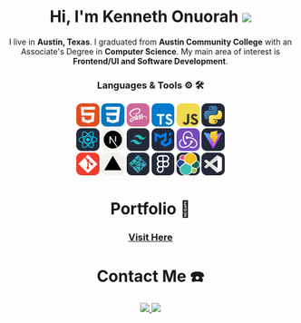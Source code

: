 <h1 align="center">Hi, I'm Kenneth Onuorah <img src="https://raw.githubusercontent.com/MartinHeinz/MartinHeinz/master/wave.gif" width="30px"></h1>
<div align="center">
  <p>I live in <strong>Austin, Texas</strong>. I graduated from <strong>Austin Community College</strong> with an Associate's Degree in <strong>Computer Science</strong>. My main area of interest is <strong>Frontend/UI and Software Development</strong>.</p>
</div>

<div align="center">
  <h3>
    <strong>
      Languages & Tools ⚙️ 🛠️
    </strong>
  </h3>
  <div>
<!--     https://github.com/tandpfun/skill-icons/blob/main/icons/HTML.svg -->
  <img src="https://github.com/tandpfun/skill-icons/blob/main/icons/HTML.svg" width="8%"/>
  <img src="https://github.com/tandpfun/skill-icons/blob/main/icons/CSS.svg" width="8%"/>
  <img src="https://github.com/tandpfun/skill-icons/blob/main/icons/Sass.svg" width="8%"/>
  <img src="https://github.com/tandpfun/skill-icons/blob/main/icons/TypeScript.svg" width="8%"/>
  <img src="https://github.com/tandpfun/skill-icons/blob/main/icons/JavaScript.svg" width="8%"/>
  <img src="https://github.com/tandpfun/skill-icons/blob/main/icons/Python-Dark.svg" width="8%"/>
  <br/>
  <img src="https://github.com/tandpfun/skill-icons/blob/main/icons/React-Dark.svg" width="8%"/>
  <img src="https://github.com/tandpfun/skill-icons/blob/main/icons/NextJS-Light.svg" width="8%"/>
  <img src="https://github.com/tandpfun/skill-icons/blob/main/icons/TailwindCSS-Dark.svg" width="8%"/>
  <img src="https://github.com/tandpfun/skill-icons/blob/main/icons/MaterialUI-Dark.svg" width="8%"/>
  <img src="https://github.com/tandpfun/skill-icons/blob/main/icons/Redux.svg" width="8%"/>
  <img src="https://github.com/tandpfun/skill-icons/blob/main/icons/Vite-Dark.svg" width="8%"/>
  <br/>
  <img src="https://github.com/tandpfun/skill-icons/blob/main/icons/Git.svg" width="8%"/>
  <img src="https://github.com/tandpfun/skill-icons/blob/main/icons/Vercel-Light.svg" width="8%"/>
  <img src="https://github.com/tandpfun/skill-icons/blob/main/icons/Netlify-Dark.svg" width="8%"/>
  <img src="https://github.com/tandpfun/skill-icons/blob/main/icons/Figma-Dark.svg" width="8%"/>
  <img src="https://github.com/tandpfun/skill-icons/blob/main/icons/Elasticsearch-Dark.svg" width="8%"/>
  <img src="https://github.com/tandpfun/skill-icons/blob/main/icons/VSCode-Dark.svg" width="8%"/>

<h1 align="center">Portfolio 💼</h1>
<h3 align="center">
  <a href="https://kennethonuorah.vercel.app">Visit Here</a>
</h3>

<h1 align="center">Contact Me ☎️</h1>

<p align="center">
  <a href="https://www.linkedin.com/in/kenneth-onuorah-64640419b/">
    <img src="https://img.shields.io/badge/-Kenneth%20Onuorah-blue?style=flat-square&logo=Linkedin&logoColor=white&link=https://www.linkedin.com/in/kenneth-onuorah-64640419b/"/>
  </a>
  <a href="mailto:kenneth4832@gmail.com">
    <img src="https://img.shields.io/badge/-kenneth4832@gmail.com-c14438?style=flat-square&logo=Gmail&logoColor=white&link=mailto:kenneth4832@gmail.com"/>
  </a>
</p>

<!--
**KennethOnuorah/KennethOnuorah** is a ✨ _special_ ✨ repository because its `README.md` (this file) appears on your GitHub profile.

Here are some ideas to get you started:

- 🔭 I’m currently working on ...
- 🌱 I’m currently learning ...
- 👯 I’m looking to collaborate on ...
- 🤔 I’m looking for help with ...
- 💬 Ask me about ...
- 📫 How to reach me: ...
- 😄 Pronouns: ...
- ⚡ Fun fact: ...
-->
